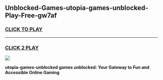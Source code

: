 
## Unblocked-Games-utopia-games-unblocked-Play-Free-gw7af
<h3>
<a href="https://premium76.site?title=utopia-games-unblocked&ref=18A">CLICK TO PLAY</a></h3>
<hr>

<h3>
<a href="https://premium76.site?title=utopia-games-unblocked&ref=18A">CLICK 2 PLAY</a>
  
</h3>

<a href="https://premium76.site?title=utopia-games-unblocked&ref=18A"><img src="https://clearcache.store/games.png"></a>


**utopia-games-unblocked games unblocked: Your Gateway to Fun and Accessible Online Gaming**
